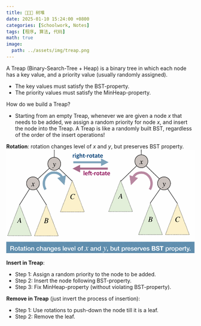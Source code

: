 ```yaml
---
title: 🧑🏻‍💻 树堆
date: 2025-01-10 15:24:00 +0800
categories: [Schoolwork, Notes]
tags: [程序, 算法, 代码]
math: true
image:
  path: ../assets/img/treap.png
---
```


A Treap (Binary-Search-Tree + Heap) is a binary tree in which each node has a key value, and a priority value (usually randomly assigned).
- The key values must satisfy the BST-property.
- The priority values must satisfy the MinHeap-property.

How do we build a Treap?
- Starting from an empty Treap, whenever we are given a node $x$ that needs to be added, we assign a random priority for node $x$, and insert the node into the Treap. A Treap is like a randomly built BST, regardless of the order of the insert operations!

**Rotation**: rotation changes level of $x$ and $y$, but preserves BST property.
![pic](../assets/img/treap-rotation.png)

**Insert in Treap**:
- Step 1: Assign a random priority to the node to be added.
- Step 2: Insert the node following BST-property.
- Step 3: Fix MinHeap-property (without violating BST-property).

**Remove in Treap** (just invert the process of insertion):
- Step 1: Use rotations to push-down the node till it is a leaf.
- Step 2: Remove the leaf.
